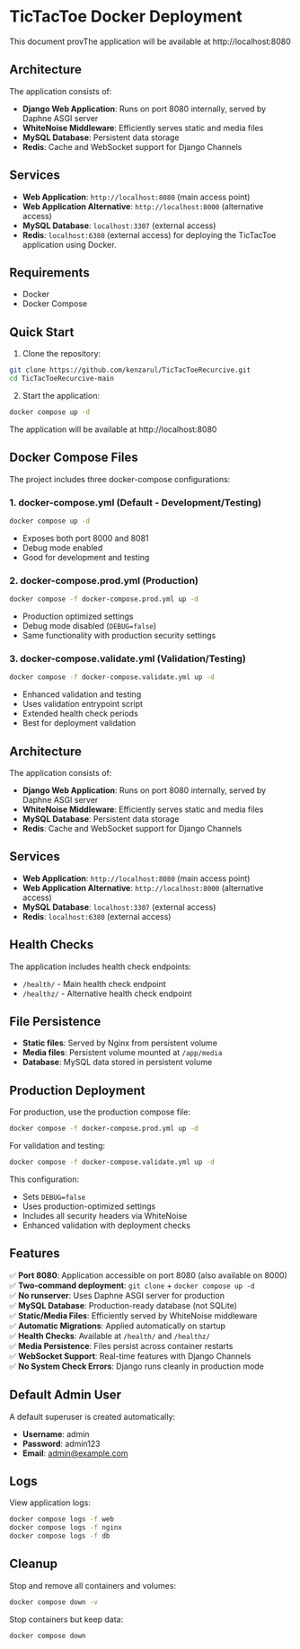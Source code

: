 # TicTacToe Docker Deployment

This document provThe application will be available at http://localhost:8080

## Architecture

The application consists of:

- **Django Web Application**: Runs on port 8080 internally, served by Daphne ASGI server
- **WhiteNoise Middleware**: Efficiently serves static and media files  
- **MySQL Database**: Persistent data storage  
- **Redis**: Cache and WebSocket support for Django Channels

## Services

- **Web Application**: `http://localhost:8080` (main access point)
- **Web Application Alternative**: `http://localhost:8000` (alternative access)
- **MySQL Database**: `localhost:3307` (external access)
- **Redis**: `localhost:6380` (external access) for deploying the TicTacToe application using Docker.

## Requirements

- Docker
- Docker Compose

## Quick Start

1. Clone the repository:
```bash
git clone https://github.com/kenzarul/TicTacToeRecurcive.git
cd TicTacToeRecurcive-main
```

2. Start the application:
```bash
docker compose up -d
```

The application will be available at http://localhost:8080

## Docker Compose Files

The project includes three docker-compose configurations:

### 1. **docker-compose.yml** (Default - Development/Testing)
```bash
docker compose up -d
```
- Exposes both port 8000 and 8081
- Debug mode enabled
- Good for development and testing

### 2. **docker-compose.prod.yml** (Production)
```bash
docker compose -f docker-compose.prod.yml up -d
```
- Production optimized settings
- Debug mode disabled (`DEBUG=false`)
- Same functionality with production security settings

### 3. **docker-compose.validate.yml** (Validation/Testing)
```bash
docker compose -f docker-compose.validate.yml up -d
```
- Enhanced validation and testing
- Uses validation entrypoint script
- Extended health check periods
- Best for deployment validation

## Architecture

The application consists of:

- **Django Web Application**: Runs on port 8080 internally, served by Daphne ASGI server
- **WhiteNoise Middleware**: Efficiently serves static and media files  
- **MySQL Database**: Persistent data storage  
- **Redis**: Cache and WebSocket support for Django Channels

## Services

- **Web Application**: `http://localhost:8080` (main access point)
- **Web Application Alternative**: `http://localhost:8000` (alternative access)
- **MySQL Database**: `localhost:3307` (external access)
- **Redis**: `localhost:6380` (external access)

## Health Checks

The application includes health check endpoints:
- `/health/` - Main health check endpoint
- `/healthz/` - Alternative health check endpoint

## File Persistence

- **Static files**: Served by Nginx from persistent volume
- **Media files**: Persistent volume mounted at `/app/media`
- **Database**: MySQL data stored in persistent volume

## Production Deployment

For production, use the production compose file:

```bash
docker compose -f docker-compose.prod.yml up -d
```

For validation and testing:

```bash
docker compose -f docker-compose.validate.yml up -d
```

This configuration:
- Sets `DEBUG=false`
- Uses production-optimized settings
- Includes all security headers via WhiteNoise
- Enhanced validation with deployment checks

## Features

✅ **Port 8080**: Application accessible on port 8080 (also available on 8000)  
✅ **Two-command deployment**: `git clone` + `docker compose up -d`  
✅ **No runserver**: Uses Daphne ASGI server for production  
✅ **MySQL Database**: Production-ready database (not SQLite)  
✅ **Static/Media Files**: Efficiently served by WhiteNoise middleware  
✅ **Automatic Migrations**: Applied automatically on startup  
✅ **Health Checks**: Available at `/health/` and `/healthz/`  
✅ **Media Persistence**: Files persist across container restarts  
✅ **WebSocket Support**: Real-time features with Django Channels  
✅ **No System Check Errors**: Django runs cleanly in production mode  

## Default Admin User

A default superuser is created automatically:
- **Username**: admin
- **Password**: admin123
- **Email**: admin@example.com

## Logs

View application logs:
```bash
docker compose logs -f web
docker compose logs -f nginx
docker compose logs -f db
```

## Cleanup

Stop and remove all containers and volumes:
```bash
docker compose down -v
```

Stop containers but keep data:
```bash
docker compose down
```
